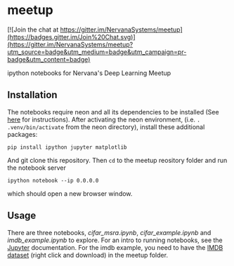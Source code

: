 # meetup

[![Join the chat at https://gitter.im/NervanaSystems/meetup](https://badges.gitter.im/Join%20Chat.svg)](https://gitter.im/NervanaSystems/meetup?utm_source=badge&utm_medium=badge&utm_campaign=pr-badge&utm_content=badge)

ipython notebooks for Nervana's Deep Learning Meetup

## Installation

The notebooks require neon and all its dependencies to be installed (See [here](http://neon.nervanasys.com/docs/latest/user_guide.html#installation) for instructions). After activating the neon environment, (i.e. `. .venv/bin/activate` from the neon directory), install these additional packages:

`pip install ipython jupyter matplotlib`

And git clone this repository. Then `cd` to the meetup reository folder and run the notebook server

`ipython notebook --ip 0.0.0.0`

which should open a new browser window. 

## Usage

There are three notebooks, *cifar_msra.ipynb*, *cifar_example.ipynb* and *imdb_example.ipynb* to explore. For an intro to running notebooks, see the [Jupyter](https://jupyter.org) documentation. For the imdb example, you need to have the [IMDB dataset](https://s3-us-west-1.amazonaws.com/nervana-meetup/labeledTrainData.tsv) (right click and download) in the meetup folder.
